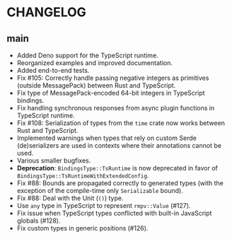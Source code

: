 # CHANGELOG

## main

- Added Deno support for the TypeScript runtime.
- Reorganized examples and improved documentation.
- Added end-to-end tests.
- Fix #105: Correctly handle passing negative integers as primitives (outside
  MessagePack) between Rust and TypeScript.
- Fix type of MessagePack-encoded 64-bit integers in TypeScript bindings.
- Fix handling synchronous responses from async plugin functions in TypeScript
  runtime.
- Fix #108: Serialization of types from the `time` crate now works between Rust
  and TypeScript.
- Implemented warnings when types that rely on custom Serde (de)serializers are
  used in contexts where their annotations cannot be used.
- Various smaller bugfixes.
- **Deprecation**: `BindingsType::TsRuntime` is now deprecated in favor of
  `BindingsType::TsRuntimeWithExtendedConfig`.
- Fix #88: Bounds are propagated correctly to generated types (with the
  exception of the compile-time only `Serializable` bound).
- Fix #88: Deal with the Unit (`()`) type.
- Use `any` type in TypeScript to represent `rmpv::Value` (#127).
- Fix issue when TypeScript types conflicted with built-in JavaScript globals
  (#128).
- Fix custom types in generic positions (#126).
